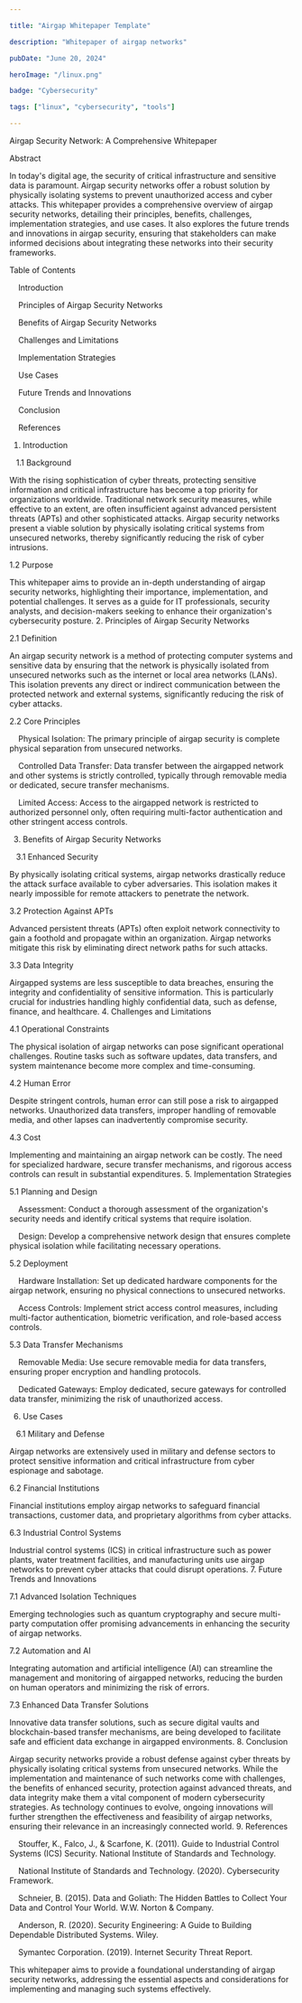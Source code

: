 ```yaml
---

title: "Airgap Whitepaper Template"

description: "Whitepaper of airgap networks"

pubDate: "June 20, 2024"

heroImage: "/linux.png"

badge: "Cybersecurity"

tags: ["linux", "cybersecurity", "tools"]

---
```


  

Airgap Security Network: A Comprehensive Whitepaper

Abstract

  

In today's digital age, the security of critical infrastructure and sensitive data is paramount. Airgap security networks offer a robust solution by physically isolating systems to prevent unauthorized access and cyber attacks. This whitepaper provides a comprehensive overview of airgap security networks, detailing their principles, benefits, challenges, implementation strategies, and use cases. It also explores the future trends and innovations in airgap security, ensuring that stakeholders can make informed decisions about integrating these networks into their security frameworks.

Table of Contents

  

    Introduction

    Principles of Airgap Security Networks

    Benefits of Airgap Security Networks

    Challenges and Limitations

    Implementation Strategies

    Use Cases

    Future Trends and Innovations

    Conclusion

    References

  

1. Introduction

   1.1 Background

  

With the rising sophistication of cyber threats, protecting sensitive information and critical infrastructure has become a top priority for organizations worldwide. Traditional network security measures, while effective to an extent, are often insufficient against advanced persistent threats (APTs) and other sophisticated attacks. Airgap security networks present a viable solution by physically isolating critical systems from unsecured networks, thereby significantly reducing the risk of cyber intrusions.

1.2 Purpose

  

This whitepaper aims to provide an in-depth understanding of airgap security networks, highlighting their importance, implementation, and potential challenges. It serves as a guide for IT professionals, security analysts, and decision-makers seeking to enhance their organization's cybersecurity posture. 2. Principles of Airgap Security Networks

2.1 Definition

  

An airgap security network is a method of protecting computer systems and sensitive data by ensuring that the network is physically isolated from unsecured networks such as the internet or local area networks (LANs). This isolation prevents any direct or indirect communication between the protected network and external systems, significantly reducing the risk of cyber attacks.

2.2 Core Principles

  

    Physical Isolation: The primary principle of airgap security is complete physical separation from unsecured networks.

    Controlled Data Transfer: Data transfer between the airgapped network and other systems is strictly controlled, typically through removable media or dedicated, secure transfer mechanisms.

    Limited Access: Access to the airgapped network is restricted to authorized personnel only, often requiring multi-factor authentication and other stringent access controls.

  

3. Benefits of Airgap Security Networks

   3.1 Enhanced Security

  

By physically isolating critical systems, airgap networks drastically reduce the attack surface available to cyber adversaries. This isolation makes it nearly impossible for remote attackers to penetrate the network.

3.2 Protection Against APTs

  

Advanced persistent threats (APTs) often exploit network connectivity to gain a foothold and propagate within an organization. Airgap networks mitigate this risk by eliminating direct network paths for such attacks.

3.3 Data Integrity

  

Airgapped systems are less susceptible to data breaches, ensuring the integrity and confidentiality of sensitive information. This is particularly crucial for industries handling highly confidential data, such as defense, finance, and healthcare. 4. Challenges and Limitations

4.1 Operational Constraints

  

The physical isolation of airgap networks can pose significant operational challenges. Routine tasks such as software updates, data transfers, and system maintenance become more complex and time-consuming.

4.2 Human Error

  

Despite stringent controls, human error can still pose a risk to airgapped networks. Unauthorized data transfers, improper handling of removable media, and other lapses can inadvertently compromise security.

4.3 Cost

  

Implementing and maintaining an airgap network can be costly. The need for specialized hardware, secure transfer mechanisms, and rigorous access controls can result in substantial expenditures. 5. Implementation Strategies

5.1 Planning and Design

  

    Assessment: Conduct a thorough assessment of the organization's security needs and identify critical systems that require isolation.

    Design: Develop a comprehensive network design that ensures complete physical isolation while facilitating necessary operations.

  

5.2 Deployment

  

    Hardware Installation: Set up dedicated hardware components for the airgap network, ensuring no physical connections to unsecured networks.

    Access Controls: Implement strict access control measures, including multi-factor authentication, biometric verification, and role-based access controls.

  

5.3 Data Transfer Mechanisms

  

    Removable Media: Use secure removable media for data transfers, ensuring proper encryption and handling protocols.

    Dedicated Gateways: Employ dedicated, secure gateways for controlled data transfer, minimizing the risk of unauthorized access.

  

6. Use Cases

   6.1 Military and Defense

  

Airgap networks are extensively used in military and defense sectors to protect sensitive information and critical infrastructure from cyber espionage and sabotage.

6.2 Financial Institutions

  

Financial institutions employ airgap networks to safeguard financial transactions, customer data, and proprietary algorithms from cyber attacks.

6.3 Industrial Control Systems

  

Industrial control systems (ICS) in critical infrastructure such as power plants, water treatment facilities, and manufacturing units use airgap networks to prevent cyber attacks that could disrupt operations. 7. Future Trends and Innovations

7.1 Advanced Isolation Techniques

  

Emerging technologies such as quantum cryptography and secure multi-party computation offer promising advancements in enhancing the security of airgap networks.

7.2 Automation and AI

  

Integrating automation and artificial intelligence (AI) can streamline the management and monitoring of airgapped networks, reducing the burden on human operators and minimizing the risk of errors.

7.3 Enhanced Data Transfer Solutions

  

Innovative data transfer solutions, such as secure digital vaults and blockchain-based transfer mechanisms, are being developed to facilitate safe and efficient data exchange in airgapped environments. 8. Conclusion

  

Airgap security networks provide a robust defense against cyber threats by physically isolating critical systems from unsecured networks. While the implementation and maintenance of such networks come with challenges, the benefits of enhanced security, protection against advanced threats, and data integrity make them a vital component of modern cybersecurity strategies. As technology continues to evolve, ongoing innovations will further strengthen the effectiveness and feasibility of airgap networks, ensuring their relevance in an increasingly connected world. 9. References

  

    Stouffer, K., Falco, J., & Scarfone, K. (2011). Guide to Industrial Control Systems (ICS) Security. National Institute of Standards and Technology.

    National Institute of Standards and Technology. (2020). Cybersecurity Framework.

    Schneier, B. (2015). Data and Goliath: The Hidden Battles to Collect Your Data and Control Your World. W.W. Norton & Company.

    Anderson, R. (2020). Security Engineering: A Guide to Building Dependable Distributed Systems. Wiley.

    Symantec Corporation. (2019). Internet Security Threat Report.

  

This whitepaper aims to provide a foundational understanding of airgap security networks, addressing the essential aspects and considerations for implementing and managing such systems effectively.